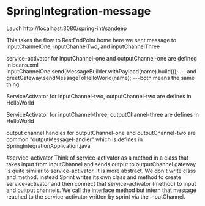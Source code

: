 # SpringIntegration-message
Lauch http://localhost:8080/spring-int/sandeep

This takes the flow to RestEndPoint.home
here we sent message to inputChannelOne, inputChannelTwo, and inputChannelThree

service-activator for inputChannel-one and outputChannel-one are defined in beans.xml
inputChannelOne.send(MessageBuilder.withPayload(name).build()); 
---and 
greetGateway.sendMessageToHelloWorld(name);
---both means the same thing

ServiceActivator for inputChannel-two, outputChannel-two are defines in HelloWorld

ServiceActivator for inputChannel-three, outputChannel-three are defines in HelloWorld

output channel handles for outputChannel-one and outputChannel-two are common "outputMessageHandler" which is defines in SpringIntegrationApplication.java

#service-activator
Think of service-activator as a method in a class that takes input from inputChannel and sends output to outputChannel
gateway  is quite similar to service-activator. It is more abstract. We don't write clsss and method. instead Sprint writes its own class and method to create service-activator and then connect that service-activator (method) to input and ouitput channels. We call the interface method but intern that message reached to the service-activator written by sprint via the inputChannel. 
